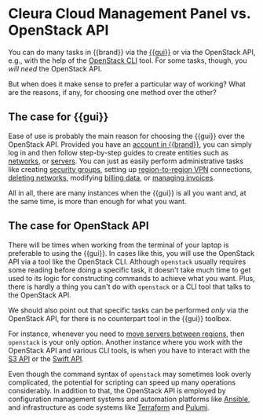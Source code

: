 # Cleura Cloud Management Panel vs. OpenStack API

You can do many tasks in {{brand}} via the
[{{gui}}](https://{{gui_domain}}) or via the OpenStack API, e.g., with
the help of the
[OpenStack CLI](../howto/getting-started/enable-openstack-cli.md) tool.
For some tasks, though, you *will need* the OpenStack API.

But when does it make sense to prefer a particular way of working?
What are the reasons, if any, for choosing one method over the other?

## The case for {{gui}}

Ease of use is probably the main reason for choosing the {{gui}} over
the OpenStack API. Provided you have an [account in
{{brand}}](../howto/getting-started/create-account.md), you can simply
log in and then follow step-by-step guides to create entities such as
[networks](../howto/openstack/neutron/new-network.md),
or [servers](../howto/openstack/nova/new-server.md).
You can just as easily perform administrative tasks like creating
[security
groups](../howto/openstack/neutron/create-security-groups.md), setting
up [region-to-region VPN](../howto/openstack/neutron/vpnaas.md)
connections, [deleting
networks](../howto/openstack/neutron/delete-network.md), modifying
[billing data](../howto/account-billing/change-account-data.md), or
[managing invoices](../howto/account-billing/manage-invoices.md).

All in all, there are many instances when the {{gui}} is all you want
and, at the same time, is more than enough for what you want.

## The case for OpenStack API

There will be times when working from the terminal of your laptop is
preferable to using the {{gui}}. In cases like this, you will use the
OpenStack API via a tool like the OpenStack CLI. Although `openstack`
usually requires some reading before doing a specific task, it doesn't
take much time to get used to its logic for constructing commands to
achieve what you want. Plus, there is hardly a thing you can't do with
`openstack` or a CLI tool that talks to the OpenStack API.

We should also point out that specific tasks can be performed _only_
via the OpenStack API, for there is no counterpart tool in the {{gui}}
toolbox.

For instance, whenever you need to
[move servers between regions](../howto/openstack/nova/move-server-between-regions.md),
then `openstack` is your only option. Another instance where you work
with the OpenStack API and various CLI tools, is when you have to
interact with the [S3 API](../howto/object-storage/s3/index.md) or the
[Swift API](../howto/object-storage/swift/index.md).

Even though the command syntax of `openstack` may sometimes look overly
complicated, the potential for scripting can speed up many operations
considerably. In addition to that, the OpenStack API is employed by
configuration management systems and automation platforms like
[Ansible](https://www.ansible.com), and infrastructure as code
systems like [Terraform](https://www.terraform.io) and
[Pulumi](https://www.pulumi.com).
